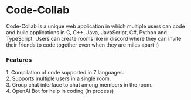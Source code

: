 # Code-Collab

Code-Collab is a unique web application in which multiple users can code and build applications in C, C++, Java, JavaScript, C#, Python and TypeScript. Users can create rooms like in discord where they can invite their friends to code together even when they are miles apart :)

<h3>Features</h3>
1. Compilation of code supported in 7 languages.</br>
2. Supports multiple users in a single room.</br>
3. Group chat interface to chat among members in the room.</br>
4. OpenAI Bot for help in coding (in process)</br>
